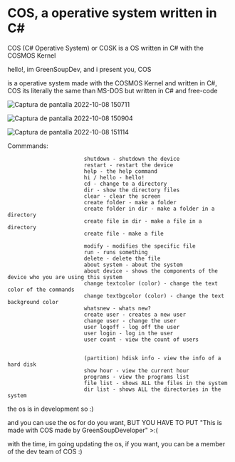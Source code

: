 # COS, a operative system written in C#
COS (C# Operative System) or COSK is a OS written in C# with the COSMOS Kernel

hello!, im GreenSoupDev, and i present you, COS

is a operative system made with the COSMOS Kernel and written in C#, COS its literally the same than MS-DOS but written in C# and free-code


![Captura de pantalla 2022-10-08 150711](https://user-images.githubusercontent.com/109924369/194723763-b5067cd5-36a4-4d8a-bfd2-ecf845e979de.png)

![Captura de pantalla 2022-10-08 150904](https://user-images.githubusercontent.com/109924369/194723769-6a6d238f-79a1-4669-a937-e4b0c33e9fa8.png)

![Captura de pantalla 2022-10-08 151114](https://user-images.githubusercontent.com/109924369/194723771-de172b43-666e-488d-ab87-09eeb7e1b97f.png)

Commmands:

                            shutdown - shutdown the device
                            restart - restart the device
                            help - the help command
                            hi / hello - hello!
                            cd - change to a directory
                            dir - show the directory files
                            clear - clear the screen
                            create folder - make a folder
                            create folder in dir - make a folder in a directory
                            create file in dir - make a file in a directory
                            create file - make a file

                            modify - modifies the specific file
                            run - runs something
                            delete - delete the file
                            about system - about the system
                            about device - shows the components of the device who you are using this system
                            change textcolor (color) - change the text color of the commands
                            change textbgcolor (color) - change the text background color
                            whatsnew - whats new?
                            create user - creates a new user
                            change user - change the user
                            user logoff - log off the user
                            user login - log in the user
                            user count - view the count of users
                            
                           
                            (partition) hdisk info - view the info of a hard disk
                            show hour - view the current hour
                            programs - view the programs list
                            file list - shows ALL the files in the system
                            dir list - shows ALL the directories in the system

the os is in development so :)

and you can use the os for do you want, BUT YOU HAVE TO PUT "This is made with COS made by GreenSoupDeveloper" >:(

with the time, im going updating the os, if you want, you can be a member of the dev team of COS :)
